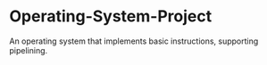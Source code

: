 # Operating-System-Project
An operating system that implements basic instructions, supporting pipelining.
